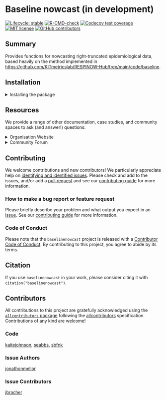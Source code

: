 
<!-- README.md is generated from README.Rmd. Please edit that file -->

# Baseline nowcast (in development)

<!-- badges: start -->

[![Lifecycle:
stable](https://img.shields.io/badge/lifecycle-stable-brightgreen.svg)](https://lifecycle.r-lib.org/articles/stages.html#stable)
[![R-CMD-check](https://github.com/epinowcast/baselinenowcast/workflows/R-CMD-check/badge.svg)](https://github.com/epinowcast/baselinenowcast/actions/workflows/R-CMD-check.yaml)
[![Codecov test
coverage](https://codecov.io/gh/epinowcast/baselinenowcast/branch/main/graph/badge.svg)](https://app.codecov.io/gh/epinowcast/baselinenowcast)
[![MIT
license](https://img.shields.io/badge/License-MIT-blue.svg)](https://github.com/epinowcast/baselinenowcast/blob/master/LICENSE.md/)
[![GitHub
contributors](https://img.shields.io/github/contributors/epinowcast/baselinenowcast)](https://github.com/epinowcast/baselinenowcast/graphs/contributors)
<!-- badges: end -->

<!-- badges to add eventually: [![Universe](https://epinowcast.r-universe.dev/badges/baselinenowcast)](https://epinowcast.r-universe.dev/baselinenowcast) -->

## Summary

Provides functions for nowcasting right-truncated epidemiological data,
based heavily on the method implemented in
<https://github.com/KITmetricslab/RESPINOW-Hub/tree/main/code/baseline>.

## Installation

<details>
<summary>
Installing the package
</summary>

To install the development version from GitHub (warning! this version
may contain breaking changes and/or bugs), use the [`pak`
package](https://pak.r-lib.org/):

``` r
pak::pak(file.path("epinowcast", "baselinenowcast"))
```

</details>

## Resources

We provide a range of other documentation, case studies, and community
spaces to ask (and answer!) questions:

<details>
<summary>
Organisation Website
</summary>

Our [organisation website](https://www.epinowcast.org/) includes links
to other resources, [guest posts](https://www.epinowcast.org/blog.html),
and [seminar schedule](https://www.epinowcast.org/seminars.html) for
both upcoming and past recordings.

</details>
<details>
<summary>
Community Forum
</summary>

Our [community forum](https://community.epinowcast.org/) has areas for
[question and answer](https://community.epinowcast.org/c/interface/15)
and [considering new methods and
tools](https://community.epinowcast.org/c/projects/11), among others. If
you are generally interested in real-time analysis of infectious
disease, you may find this useful even if you do not use
`baselinenowcast`.

</details>

## Contributing

We welcome contributions and new contributors! We particularly
appreciate help on [identifying and identified
issues](https://github.com/epinowcast/baselinenowcast/issues). Please
check and add to the issues, and/or add a [pull
request](https://github.com/epinowcast/baselinenowcast/pulls) and see
our [contributing
guide](https://github.com/epinowcast/.github/blob/main/CONTRIBUTING.md)
for more information.

### How to make a bug report or feature request

Please briefly describe your problem and what output you expect in an
[issue](https://github.com/epinowcast/baselinenowcast/issues). See our
[contributing
guide](https://github.com/epinowcast/.github/blob/main/CONTRIBUTING.md)
for more information.

### Code of Conduct

Please note that the `baselinenowcast` project is released with a
[Contributor Code of
Conduct](https://github.com/epinowcast/.github/blob/main/CODE_OF_CONDUCT.md).
By contributing to this project, you agree to abide by its terms.

## Citation

If you use `baselinenowcast` in your work, please consider citing it
with `citation("baselinenowcast")`.

## Contributors

<!-- ALL-CONTRIBUTORS-LIST:START - Do not remove or modify this section -->
<!-- prettier-ignore-start -->
<!-- markdownlint-disable -->

All contributions to this project are gratefully acknowledged using the
[`allcontributors` package](https://github.com/ropensci/allcontributors)
following the [allcontributors](https://allcontributors.org)
specification. Contributions of any kind are welcome!

### Code

<a href="https://github.com/epinowcast/baselinenowcast/commits?author=kaitejohnson">kaitejohnson</a>,
<a href="https://github.com/epinowcast/baselinenowcast/commits?author=seabbs">seabbs</a>,
<a href="https://github.com/epinowcast/baselinenowcast/commits?author=sbfnk">sbfnk</a>

### Issue Authors

<a href="https://github.com/epinowcast/baselinenowcast/issues?q=is%3Aissue+author%3Ajonathonmellor">jonathonmellor</a>

### Issue Contributors

<a href="https://github.com/epinowcast/baselinenowcast/issues?q=is%3Aissue+commenter%3Ajbracher">jbracher</a>

<!-- markdownlint-enable -->
<!-- prettier-ignore-end -->
<!-- ALL-CONTRIBUTORS-LIST:END -->
<!-- will add this in later -->
